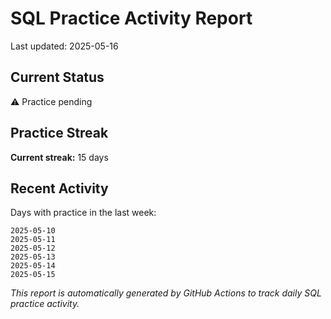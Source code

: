 # SQL Practice Activity Report

Last updated: 2025-05-16

## Current Status

⚠️ Practice pending

## Practice Streak

**Current streak:** 15 days

## Recent Activity

Days with practice in the last week:

```
2025-05-10
2025-05-11
2025-05-12
2025-05-13
2025-05-14
2025-05-15
```

*This report is automatically generated by GitHub Actions to track daily SQL practice activity.*
